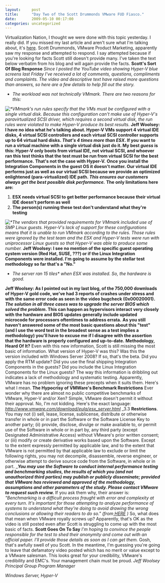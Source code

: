 ```yaml
---
layout:     post
title:      "Day Two of the Scott Drummonds VMware FUD Fiasco."
date:       2009-05-10 00:17:00
categories: uncategorized
---
```

Virtualization Nation, I thought we were done with this topic yesterday. I really did. If you missed my last article and aren't sure what I'm talking about, it's [here](http://blogs.technet.com/virtualization/archive/2009/05/09/hyper-v-winning-daily-vmware-fud-reaching-new-heights.aspx). Scott Drummonds, VMware Product Marketing, apparently saw my response and attempted to respond. I say attempted because if you're looking for facts Scott still doesn't provide many. I've taken the text below verbatim from his blog and will again provide the facts. **Scott's Sort Of Blog Response** _Since I posted_ _the YouTube video showing Hyper-V blue screens_ _last Friday I've received a lot of comments, questions, compliments and complaints. The video and descriptive text have raised more questions than answers, so here are a few details to help fill out the story._

  * _The workload was not technically VMmark._ _There are two reasons for this:_

_![*](http://blogs.technet.com/controlpanel/blogs/PicExportError)VMmark's run rules specify that the VMs must be configured with a single virtual disk. Because this configuration can't make use of Hyper-V's paravirtualized SCSI driver, which requires a second virtual disk, the run rules were violated to make Hyper-V produce its best results._ **Jeff Woolsey: I have no idea what he's talking about. Hyper-V VMs support 4 virtual IDE disks, 4 virtual SCSI controllers and each virtual SCSI controller supports up to 64 virtual hard disks. _That's 4 times more than ESX_. If you want to run a virtual machine with a single virtual disk just do it. My best _guess_ is this: Hyper-V only boots from virtual IDE, not virtual SCSI, and whoever ran this test thinks that the test must be run from virtual SCSI for the best performance.** **That's not the case with Hyper-V.** **Once you install the Integration Components in the guest OS it doesn't matter. Our virtual IDE performs just as well as our virtual SCSI because we provide an optimized enlightened (para-virtualized) IDE path. _This ensures our customers always get the best possible disk performance._** **The only limitations here are:**

  1. **ESX needs virtual SCSI to get better performance because their virtual IDE doesn't perform as well**
  2. **The person(s) running these test don't understand what they're testing**

_![*](http://blogs.technet.com/controlpanel/blogs/PicExportError)The vendors that provided requirements for VMmark included use of SMP Linux guests. Hyper-V's lack of support for these configurations means that it is unable to run VMmark according to the rules. Those rules were ignored by the test team and the ESX and Hyper-V tests were run with uniprocessor Linux guests so that Hyper-V was able to produce some number._ **Jeff Woolsey: I see no mention of the specific guest operating system version (Red Hat, SUSE, ???) or if the Linux Integration Components were installed. I'm going to assume by the stellar test methodology so far that's a "No."**

  * _The server ran 15 tiles* when ESX was installed. So, the hardware is good._

**Jeff Woolsey: As I pointed out in my last blog, of the 750,000 downloads of Hyper-V gold code, we've had 3 reports of crashes under stress and with the same error code as seen in the video bugcheck (0x00020001). _The solution in all three cases was to upgrade the server BIOS which solved the problem_. This can happen as hypervisors interact very closely with the hardware and BIOS updates generally include updated microcode for processors oftentimes to address errata.** **As you still haven't answered some of the most basic questions about this "test" (and I use the word test in the broadest sense as a test implies a methodology) you'll have to excuse me if I disagree with the assertion that the hardware is properly configured and up-to-date.** **Methodology, Heard Of It?** Even with this new information, Scott is still missing the most basic of information. What version of Hyper-V was this? Was this the version included with Windows Server 2008? If so, that's the beta. Did you apply the RTM update? Did you use the final shipping Integration Components in the guests? Did you include the Linux Integration Components for the Linux guests? The way this information is dribbling out indicates a lack of methodology and systematic testing. Apparently, VMware has no problem ignoring these precepts when it suits them. Here's what I mean. **The Hypocrisy of VMWare's Benchmark Restrictions** Ever wonder why there are almost no public competitive benchmarks of VMware, Hyper-V and/or Xen? Simple, VMware doesn't permit it without their approval. No, I'm not kidding. Here's the exact language: _<http://www.vmware.com/download/eula/esx_server.html>_ _3.3 **Restrictions**. You may not (i) sell, lease, license, sublicense, distribute or otherwise transfer in whole or in part the Software or the Software License Key to another party; (ii) provide, disclose, divulge or make available to, or permit use of the Software in whole or in part by, any third party (except Designated Administrative Access) without VMware's prior written consent; or (iii) modify or create derivative works based upon the Software. Except to the extent expressly permitted by applicable law, and to the extent that VMware is not permitted by that applicable law to exclude or limit the following rights, you may not decompile, disassemble, reverse engineer, or otherwise attempt to derive source code from the Software, in whole or in part. _**_You may use the Software to conduct internal performance testing and benchmarking studies, _the results of which you (and not unauthorized third parties) may publish or publicly disseminate; provided that VMware has reviewed and approved of the methodology, assumptions and other parameters of the study_. Please contact_ _VMware_ _to request such review._** If you ask them why, their answer is: _"Benchmarking is a difficult process fraught with error and complexity at every turn. It's important for those attempting to analyze performance of systems to understand what they're doing to avoid drawing the wrong conclusions or allowing their readers to do so." (from_[ _HERE_](http://blogs.vmware.com/virtualreality/2009/03/a-big-step-backwards-for-virtualization-benchmarking.html) _)_ So, what does that mean when VMware royally screws up? Apparently, that's OK as the video is still posted even after Scott is struggling to come up with the most basic of facts. **Scott Goes On To Say** _I'm hoping to convince the people responsible for the test to shed their anonymity and come out with an official paper. I'll provide those details as soon as I can get them._ Gosh, that's awfully swell of you Scott. In the meantime, I'm guessing you're going to leave that defamatory video posted which has no merit or value except to a VMware salesman. This looks great for your credibility, VMware's credibility and EMC's. Your management chain must be proud. _Jeff Woolsey_ _Principal Group Program Manager_

_Windows Server, Hyper-V_
